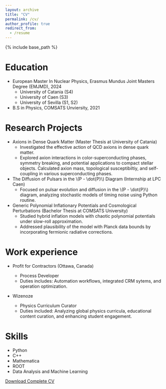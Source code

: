 ```yaml
---
layout: archive
title: "CV"
permalink: /cv/
author_profile: true
redirect_from:
  - /resume
---
```


{% include base_path %}

Education
======
* European Master In Nuclear Physics, Erasmus Mundus Joint Masters Degree (EMJMD), 2024
  * University of Catania (S4)
  * University of Caen (S3)
  * University of Sevilla (S1, S2)
* B.S in Physics, COMSATS Unviersity, 2021


Research Projects
======
* Axions in Dense Quark Matter (Master Thesis at University of Catania)
  * Investigated the effective action of QCD axions in dense quark matter.
  * Explored axion interactions in color-superconducting phases, symmetry breaking, and potential applications to compact stellar objects. Calculated axion mass, topological susceptibiltiy, and self-coupling in various superconducting phases.
* The Diffusion of Pulsars in the \\(P - \dot{P}\\) Diagram (Internship at LPC Caen)
  * Focused on pulsar evolution and diffusion in the \\(P - \dot{P}\\) diagram, analyzing stochastic models of timing noise using Python routine.
* Generic Polynomial Inflationary Potentials and Cosmological Perturbations (Bachelor Thesis at COMSATS University)
  * Studied hybrid inflation models with chaotic polynomial potentials under slow-roll approximation.
  * Addressed plausibility of the model with Planck data bounds by incorporating fermionic radiative corrections.

Work experience
======
* Profit for Contractors (Ottawa, Canada)
  * Process Developer
  * Duties includes: Automation workflows, integrated CRM sytems, and operation optimization. 

* Wizenoze
  * Physics Curriculum Curator
  * Duties included: Analyzing global physics curricula, educational content curation, and enhancing student engagement.

Skills
======
* Python
* C++
* Mathematica
* ROOT 
* Data Analysis and Machine Learning


[Download Complete CV](/files/Rehan_Naqvi_CV.pdf)

